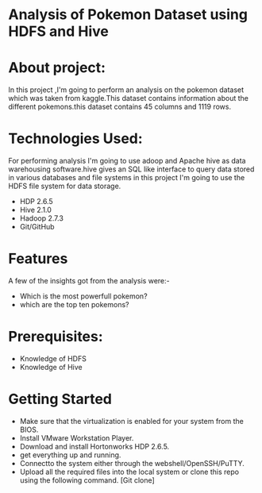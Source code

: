 # Analysis of Pokemon Dataset using HDFS and Hive

# About project:
In this project ,I'm going to perform an analysis on the pokemon dataset which was taken from kaggle.This dataset contains information about the different pokemons.this dataset contains 45 columns and 1119 rows.

# Technologies Used:
For performing analysis I'm going to use adoop and Apache hive as data warehousing software.hive gives an SQL like interface to query data stored in various databases and file systems in this project I'm going to use the HDFS file system for data storage.
* HDP 2.6.5
* Hive 2.1.0
* Hadoop 2.7.3
* Git/GitHub

# Features
A few of the insights got from the analysis were:-
* Which is the most powerfull pokemon?
* which are the top ten pokemons?

# Prerequisites:
* Knowledge of HDFS
* Knowledge of Hive

# Getting Started
 * Make sure that the virtualization is enabled for your system from the BIOS.
 * Install VMware Workstation Player.
 * Download and install Hortonworks HDP 2.6.5.
 * get everything up and running.
 * Connectto the system either through the webshell/OpenSSH/PuTTY.
 * Upload all the required files into the local system or clone this repo using the following command.
 [Git clone]
 
 


